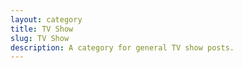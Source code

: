 ```yaml
---
layout: category
title: TV Show
slug: TV Show
description: A category for general TV show posts.
---
```

